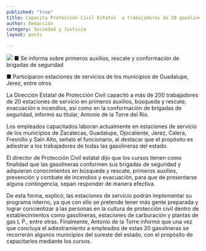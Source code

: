 ```yaml
---
published: "true"
title: Capacita Protección Civil Estatal  a trabajadores de 20 gasolineras
author: Redacción
category: Sociedad y Justicia
layout: posts

---
```


![](http://i.imgur.com/Tm1WBENm.jpg)
■ Se informa sobre primeros auxilios, rescate y conformación de brigadas de seguridad

■ Participaron estaciones de servicios de los municipios de Guadalupe, Jerez, entre otros

La Dirección Estatal de Protección Civil capacitó a más de 200  trabajadores de 20 estaciones de servicio en primeros auxilios, búsqueda y rescate, evacuación e incendios, así como en la conformación de brigadas de seguridad, informó su titular, Antonio de la Torre del Río.

Los empleados capacitados laboran actualmente en estaciones de servicio de los municipios de Zacatecas, Guadalupe, Ojocaliente, Jerez, Calera, Fresnillo y Saín Alto, señaló el funcionario, al destacar que el propósito es adiestrar a los trabajadores de todas las gasolineras del estado.

El director de Protección Civil estatal dijo que los cursos tienen como finalidad que las gasolineras conformen sus brigadas de seguridad y adquieran conocimientos en búsqueda y rescate, primeros auxilios, prevención y combate de incendios y evacuación, para que de  presentarse alguna contingencia, sepan responder de manera efectiva.

De esta forma, explicó, las estaciones de servicio podrán implementar su programa interno, ya que con ello se pretende tener más gente preparada y lograr concientizar a las personas en la  cultura de protección civil dentro de establecimientos como gasolineras, estaciones de carburación y plantas de gas L P., entre otras.
Finalmente, Antonio de la Torre informó que una vez que concluya el adiestramiento a empleados de estas 20 gasolineras se recorrerán algunos municipios del sureste del estado, con el propósito de capacitarlos mediante los cursos.
